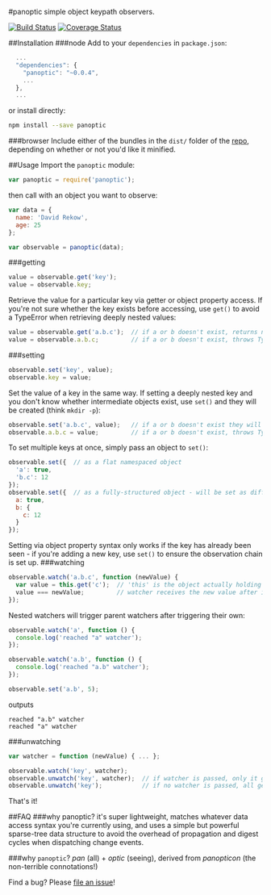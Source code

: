 #panoptic
simple object keypath observers.

[![Build Status](https://travis-ci.org/davidrekow/panoptic.svg?branch=master)](https://travis-ci.org/davidrekow/panoptic) [![Coverage Status](https://coveralls.io/repos/davidrekow/panoptic/badge.png?branch=master)](https://coveralls.io/r/davidrekow/panoptic?branch=master)

##Installation
###node
Add to your `dependencies` in `package.json`:
```javascript
  ...
  "dependencies": {
    "panoptic": "~0.0.4",
    ...
  },
  ...
```
or install directly:
```sh
npm install --save panoptic
```
###browser
Include either of the bundles in the `dist/` folder of the [repo](https://github.com/davidrekow/panoptic),
depending on whether or not you'd like it minified.

##Usage
Import the `panoptic` module:
```javascript
var panoptic = require('panoptic');
```
then call with an object you want to observe:
```javascript
var data = {
  name: 'David Rekow',
  age: 25
};

var observable = panoptic(data);
```
###getting
```javascript
value = observable.get('key');
value = observable.key;
```
Retrieve the value for a particular key via getter or object property access.
If you're not sure whether the key exists before accessing, use `get()` to
avoid a TypeError when retrieving deeply nested values:
```javascript
value = observable.get('a.b.c');  // if a or b doesn't exist, returns null
value = observable.a.b.c;         // if a or b doesn't exist, throws TypeError
```
###setting
```javascript
observable.set('key', value);
observable.key = value;
```
Set the value of a key in the same way. If setting a deeply nested key and you
don't know whether intermediate objects exist, use `set()` and they will be
created (think `mkdir -p`):
```javascript
observable.set('a.b.c', value);   // if a or b doesn't exist they will be created
observable.a.b.c = value;         // if a or b doesn't exist, throws TypeError
```
To set multiple keys at once, simply pass an object to `set()`:
```javascript
observable.set({  // as a flat namespaced object
  'a': true,
  'b.c': 12
});
observable.set({  // as a fully-structured object - will be set as diff
  a: true,
  b: {
    c: 12
  }
});
```
Setting via object property syntax only works if the key has already been seen -
if you're adding a new key, use `set()` to ensure the observation chain is set up.
###watching
```javascript
observable.watch('a.b.c', function (newValue) {
  var value = this.get('c');  // 'this' is the object actually holding the value
  value === newValue;         // watcher receives the new value after it's set
});
```
Nested watchers will trigger parent watchers after triggering their own:
```javascript
observable.watch('a', function () {
  console.log('reached "a" watcher');
});

observable.watch('a.b', function () {
  console.log('reached "a.b" watcher');
});

observable.set('a.b', 5);
```
outputs
```
reached "a.b" watcher
reached "a" watcher
```
###unwatching
```javascript
var watcher = function (newValue) { ... };

observable.watch('key', watcher);
observable.unwatch('key', watcher);  // if watcher is passed, only it gets removed
observable.unwatch('key');           // if no watcher is passed, all get removed
```
That's it!

##FAQ
###why panoptic?
it's super lightweight, matches whatever data access syntax you're currently
using, and uses a simple but powerful sparse-tree data structure to avoid the
overhead of propagation and digest cycles when dispatching change events.

###why `panoptic`?
*pan* (all) + *optic* (seeing), derived from *panopticon* (the non-terrible connotations!)

Find a bug? Please [file an issue](https://github.com/davidrekow/panoptic/issues)!
